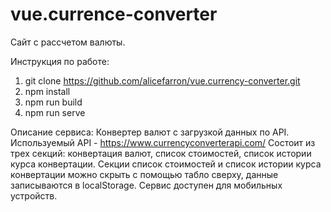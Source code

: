 # vue.currence-converter

Сайт с рассчетом валюты.

Инструкция по работе:
1. git clone https://github.com/alicefarron/vue.currency-converter.git
2. npm install
3. npm run build
4. npm run serve

Описание сервиса:
Конвертер валют с загрузкой данных по API. Используемый API - https://www.currencyconverterapi.com/
Состоит из трех секций: конвертация валют, список стоимостей, список истории курса конвертации.
Секции список стоимостей и список истории курса конвертации можно скрыть с помощью табло сверху, данные записываются в localStorage.
Сервис доступен для мобильных устройств.